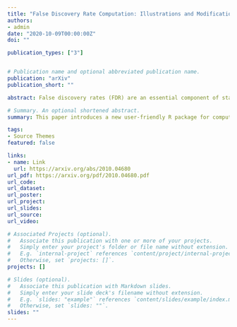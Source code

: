 ```yaml
---
title: "False Discovery Rate Computation: Illustrations and Modifications"
authors: 
- admin
date: "2020-10-09T00:00:00Z"
doi: ""

publication_types: ["3"]


# Publication name and optional abbreviated publication name.
publication: "arXiv"
publication_short: ""

abstract: False discovery rates (FDR) are an essential component of statistical inference, representing the propensity for an observed result to be mistaken. FDR estimates should accompany observed results to help the user contextualize the relevance and potential impact of findings. This paper introduces a new user-friendly R package for computing FDRs and adjusting p-values for FDR control. These tools respect the critical difference between the adjusted p-value and the estimated FDR for a particular finding, which are sometimes numerically identical but are often confused in practice. Newly augmented methods for estimating the null proportion of findings - an important part of the FDR estimation procedure - are proposed and evaluated. The package is broad, encompassing a variety of methods for FDR estimation and FDR control, and includes plotting functions for easy display of results. Through extensive illustrations, we strongly encourage wider reporting of false discovery rates for observed findings.

# Summary. An optional shortened abstract.
summary: This paper introduces a new user-friendly R package for computing FDRs and adjusting p-values for FDR control. The package is broad, encompassing a variety of methods for FDR estimation and FDR control, and includes plotting functions for easy display of results. 

tags:
- Source Themes
featured: false

links:
- name: Link
  url: https://arxiv.org/abs/2010.04680
url_pdf: https://arxiv.org/pdf/2010.04680.pdf
url_code: 
url_dataset: 
url_poster: 
url_project: 
url_slides: 
url_source: 
url_video: 

# Associated Projects (optional).
#   Associate this publication with one or more of your projects.
#   Simply enter your project's folder or file name without extension.
#   E.g. `internal-project` references `content/project/internal-project/index.md`.
#   Otherwise, set `projects: []`.
projects: []

# Slides (optional).
#   Associate this publication with Markdown slides.
#   Simply enter your slide deck's filename without extension.
#   E.g. `slides: "example"` references `content/slides/example/index.md`.
#   Otherwise, set `slides: ""`.
slides: ""
---
```

